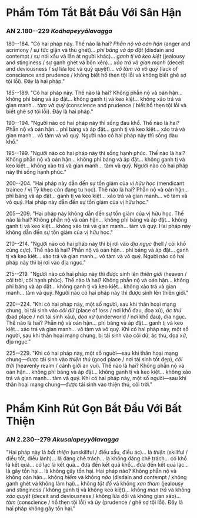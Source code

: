 # Phẩm Tóm Tắt Bắt Đầu Với Sân Hận

### AN 2.180--229 *Kodhapeyyālavagga*

180--184. "Có hai pháp này. Thế nào là hai? *Phẫn nộ và oán hận* (anger and acrimony / sự tức giận và thù ghét)... *phỉ báng và áp đặt* (disdain and contempt / sự nói xấu và lấn át người khác)... *ganh tị và keo kiệt* (jealousy and stinginess / sự ganh ghét và bỏn xẻn)... *xảo trá và gian manh* (deceit and deviousness / sự lừa lọc và quỷ quyệt)... *vô tàm và vô quý* (lack of conscience and prudence / không biết hổ thẹn tội lỗi và không biết ghê sợ tội lỗi). Đây là hai pháp."

<!--pg-->
185--189. "Có hai pháp này. Thế nào là hai? Không phẫn nộ và oán hận... không phỉ báng và áp đặt... không ganh tị và keo kiệt... không xảo trá và gian manh... *tàm và quý* (conscience and prudence / biết hổ thẹn tội lỗi và biết ghê sợ tội lỗi). Đây là hai pháp."

<!--pg-->
190--194. "Người nào có hai pháp này thì sống đau khổ. Thế nào là hai? Phẫn nộ và oán hận... phỉ báng và áp đặt... ganh tị và keo kiệt... xảo trá và gian manh... vô tàm và vô quý. Người nào có hai pháp này thì sống đau khổ."

<!--pg-->
195--199. "Người nào có hai pháp này thì sống hạnh phúc. Thế nào là hai? Không phẫn nộ và oán hận... không phỉ báng và áp đặt... không ganh tị và keo kiệt... không xảo trá và gian manh... tàm và quý. Người nào có hai pháp này thì sống hạnh phúc."

<!--pg-->
200--204. "Hai pháp này dẫn đến sự tổn giảm của *vị hữu học* (mendicant trainee / vị Tỳ kheo còn đang tu học). Thế nào là hai? Phẫn nộ và oán hận... phỉ báng và áp đặt... ganh tị và keo kiệt... xảo trá và gian manh... vô tàm và vô quý. Hai pháp này dẫn đến sự tổn giảm của vị hữu học."

<!--pg-->
205--209. "Hai pháp này không dẫn đến sự tổn giảm của vị hữu học. Thế nào là hai? Không phẫn nộ và oán hận... không phỉ báng và áp đặt... không ganh tị và keo kiệt... không xảo trá và gian manh... tàm và quý. Hai pháp này không dẫn đến sự tổn giảm của vị hữu học."

<!--pg-->
210--214. "Người nào có hai pháp này thì bị rơi vào *địa ngục* (hell / cõi khổ cùng cực). Thế nào là hai? Phẫn nộ và oán hận... phỉ báng và áp đặt... ganh tị và keo kiệt... xảo trá và gian manh... vô tàm và vô quý. Người nào có hai pháp này thì bị rơi vào địa ngục."

<!--pg-->
215--219. "Người nào có hai pháp này thì được sinh lên *thiên giới* (heaven / cõi trời, cõi hạnh phúc). Thế nào là hai? Không phẫn nộ và oán hận... không phỉ báng và áp đặt... không ganh tị và keo kiệt... không xảo trá và gian manh... tàm và quý. Người nào có hai pháp này thì được sinh lên thiên giới."

<!--pg-->
220--224. "Khi có hai pháp này, một số người, sau khi thân hoại mạng chung, bị tái sinh vào *cõi dữ* (place of loss / nơi khổ đau, đoạ xứ), *ác thú* (bad place / nơi tái sinh xấu), *đọa xứ* (underworld / nơi khổ đau), địa ngục. Thế nào là hai? Phẫn nộ và oán hận... phỉ báng và áp đặt... ganh tị và keo kiệt... xảo trá và gian manh... vô tàm và vô quý. Khi có hai pháp này, một số người, sau khi thân hoại mạng chung, bị tái sinh vào cõi dữ, ác thú, đọa xứ, địa ngục."

<!--pg-->
225--229. "Khi có hai pháp này, một số người—sau khi thân hoại mạng chung—được tái sinh vào *thiện thú* (good place / nơi tái sinh tốt đẹp), *cõi trời* (heavenly realm / cảnh giới an vui). Thế nào là hai? Không phẫn nộ và oán hận... không phỉ báng và áp đặt... không ganh tị và keo kiệt... không xảo trá và gian manh... tàm và quý. Khi có hai pháp này, một số người—sau khi thân hoại mạng chung—được tái sinh vào thiện thú, cõi trời."

<!--pg-->
# Phẩm Kinh Rút Gọn Bắt Đầu Với Bất Thiện

### AN 2.230--279 *Akusalapeyyālavagga*

"Hai pháp này là *bất thiện* (unskillful / điều xấu, điều ác)... là *thiện* (skillful / điều tốt, điều lành)... là đáng chê trách... là không đáng chê trách... có khổ là kết quả... có lạc là kết quả... đưa đến kết quả khổ... đưa đến kết quả lạc... là gây tổn hại... là không gây tổn hại. Hai pháp nào? Không phẫn nộ và không oán hận... không *hiềm* và không *não* (disdain and contempt / không ganh ghét và không làm hại)... không *tật đố* và không *xan tham* (jealousy and stinginess / không ganh tị và không keo kiệt)... không *man trá* và không *xảo quyệt* (deceit and deviousness / không lừa dối và không gian xảo)... *tàm* (conscience / hổ thẹn tội lỗi) và *úy* (prudence / ghê sợ tội lỗi). Đây là hai pháp không gây tổn hại."